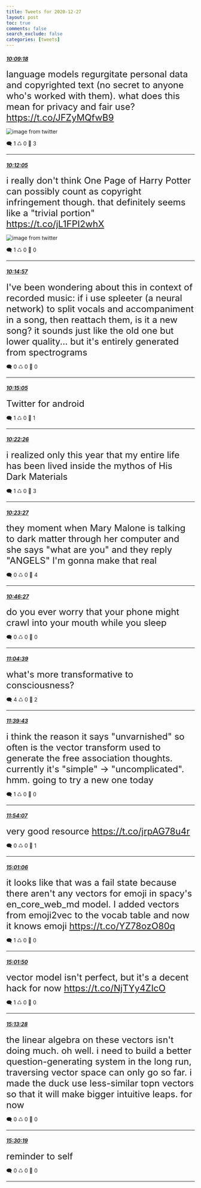 ```yaml
---
title: Tweets for 2020-12-27
layout: post
toc: true
comments: false
search_exclude: false
categories: [tweets]
---
```



#### <a href = "https://twitter.com/deepfates/status/1343242565873774594">*10:09:18*</a>

<font size="5">language models regurgitate personal data and copyrighted text (no secret to anyone who's worked with them). what does this mean for privacy and fair use?  https://t.co/JFZyMQfwB9</font>

![image from twitter](/images/EqQn_pTWMAA4z9u.jpg)


🗨️ 1 ♺ 0 🤍  3   

---
    
#### <a href = "https://twitter.com/deepfates/status/1343243266670657539">*10:12:05*</a>

<font size="5">i really don't think One Page of Harry Potter can possibly count as copyright infringement though. that definitely seems like a "trivial portion"  https://t.co/jL1FPI2whX</font>

![image from twitter](/images/EqQoobBXAAYwGIU.jpg)


🗨️ 1 ♺ 0 🤍  0   

---
    
#### <a href = "https://twitter.com/deepfates/status/1343243988053204992">*10:14:57*</a>

<font size="5">I've been wondering about this in context of recorded music: if i use spleeter (a neural network) to split vocals and accompaniment in a song, then reattach them, is it a new song? it sounds just like the old one but lower quality... but it's entirely generated from spectrograms</font>



🗨️ 0 ♺ 0 🤍  0   

---
    
#### <a href = "https://twitter.com/deepfates/status/1343244020261265416">*10:15:05*</a>

<font size="5">Twitter for android</font>



🗨️ 1 ♺ 0 🤍  1   

---
    
#### <a href = "https://twitter.com/deepfates/status/1343245869693493250">*10:22:26*</a>

<font size="5">i realized only this year that my entire life has been lived inside the mythos of His Dark Materials</font>



🗨️ 1 ♺ 0 🤍  3   

---
    
#### <a href = "https://twitter.com/deepfates/status/1343246124933668873">*10:23:27*</a>

<font size="5">they moment when Mary Malone is talking to dark matter through her computer and she says "what are you" and they reply  "ANGELS"  I'm gonna make that real</font>



🗨️ 0 ♺ 0 🤍  4   

---
    
#### <a href = "https://twitter.com/deepfates/status/1343251913282883591">*10:46:27*</a>

<font size="5">do you ever worry that your phone might crawl into your mouth while you sleep</font>



🗨️ 0 ♺ 0 🤍  0   

---
    
#### <a href = "https://twitter.com/deepfates/status/1343256495887183879">*11:04:39*</a>

<font size="5">what's more transformative to consciousness?</font>



🗨️ 4 ♺ 0 🤍  2   

---
    
#### <a href = "https://twitter.com/deepfates/status/1343265317812908033">*11:39:43*</a>

<font size="5">i think the reason it says "unvarnished" so often is  the vector transform used to generate the free association thoughts. currently it's "simple" -&gt; "uncomplicated". hmm. going to try a new one today</font>



🗨️ 1 ♺ 0 🤍  0   

---
    
#### <a href = "https://twitter.com/deepfates/status/1343268941456666625">*11:54:07*</a>

<font size="5">very good resource  https://t.co/jrpAG78u4r</font>



🗨️ 0 ♺ 0 🤍  1   

---
    
#### <a href = "https://twitter.com/deepfates/status/1343315999588818945">*15:01:06*</a>

<font size="5">it looks like that was a fail state because there aren't any vectors for emoji in spacy's en_core_web_md model. I added vectors from emoji2vec to the vocab table and now it knows emoji  https://t.co/YZ78ozO80q</font>



🗨️ 1 ♺ 0 🤍  0   

---
    
#### <a href = "https://twitter.com/deepfates/status/1343316183139954694">*15:01:50*</a>

<font size="5">vector model isn't perfect, but it's a decent hack for now  https://t.co/NjTYy4ZIcO</font>



🗨️ 1 ♺ 0 🤍  0   

---
    
#### <a href = "https://twitter.com/deepfates/status/1343319112760631296">*15:13:28*</a>

<font size="5">the linear algebra on these vectors isn't doing much. oh well. i need to build a better question-generating system in the long run, traversing vector space can only go so far. i made the duck use less-similar topn vectors so that it will make bigger intuitive leaps. for now</font>



🗨️ 0 ♺ 0 🤍  0   

---
    
#### <a href = "https://twitter.com/deepfates/status/1343323350458920962">*15:30:19*</a>

<font size="5">reminder to self</font>



🗨️ 0 ♺ 0 🤍  0   

---
    
            

